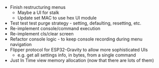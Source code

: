 * Finish restructuring menus
    * Maybe a UI for stalk
    * Update set MAC to use hex UI module
* Test test test purge strategy - setting, defaulting, resetting, etc.
* Re-implement console/command execution
* Re-implement cls/clear screen
* Refactor console logic - to keep console recording during menu navigation
* Flipper protocol for ESP32-Gravity to allow more sophisticated UIs
    * e.g. get all settings info, in bytes, from a single command
* Just In Time view memory allocation (now that there are lots of them)
